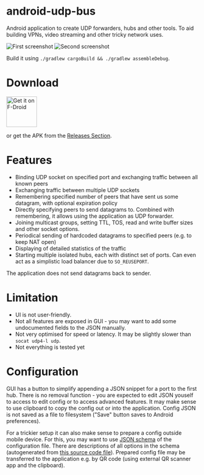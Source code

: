 # android-udp-bus

Android application to create UDP forwarders, hubs and other tools. To aid building VPNs, video streaming and other tricky network uses.

![First screenshot](screenshot1.png) ![Second screenshot](screenshot2.png)

Build it using `./gradlew cargoBuild && ./gradlew assembleDebug`.

# Download

[<img src="https://fdroid.gitlab.io/artwork/badge/get-it-on.png"
     alt="Get it on F-Droid"
     height="80">](https://f-droid.org/packages/org.vi_server.androidudpbus/)

or get the APK from the [Releases Section](https://github.com/vi/android-udp-bus/releases/latest).

# Features

* Binding UDP socket on specified port and exchanging traffic between all known peers
* Exchanging traffic between multiple UDP sockets
* Remembering specified number of peers that have sent us some datagram, with optional expiration policy
* Directly specifying peers to send datagrams to. Combined with remembering, it allows using the application as UDP forwarder.
* Joining multicast groups, setting TTL, TOS, read and write buffer sizes and other socket options.
* Periodical sending of hardcoded datagrams to specified peers (e.g. to keep NAT open)
* Displaying of detailed statistics of the traffic
* Starting multiple isolated hubs, each with distinct set of ports. Can even act as a simplistic load balancer due to `SO_REUSEPORT`.

The application does not send datagrams back to sender.

# Limitation

* UI is not user-friendly.
* Not all features are exposed in GUI - you may want to add some undocumented fields to the JSON manually.
* Not very optimised for speed or latency. It may be slightly slower than `socat udp4-l udp`.
* Not everything is tested yet

# Configuration

GUI has a button to simplify appending a JSON snippet for a port to the first hub. There is no removal function - you are expected to edit JSON youself to access to edit config or to access advanced features. It may make sense to use clipboard to copy the config out or into the application. Config JSON is not saved as a file to filesystem ("Save" button saves to Android preferences).

For a trickier setup it can also make sense to prepare a config outside mobile device. For this, you may want to use [JSON schema](schema.json) of the configuration file. There are descriptions of all options in the schema (autogenerated from [this source code file](udphub/src/config.rs)). Prepared config file may be transferred to the application e.g. by QR code (using external QR scanner app and the clipboard). 
